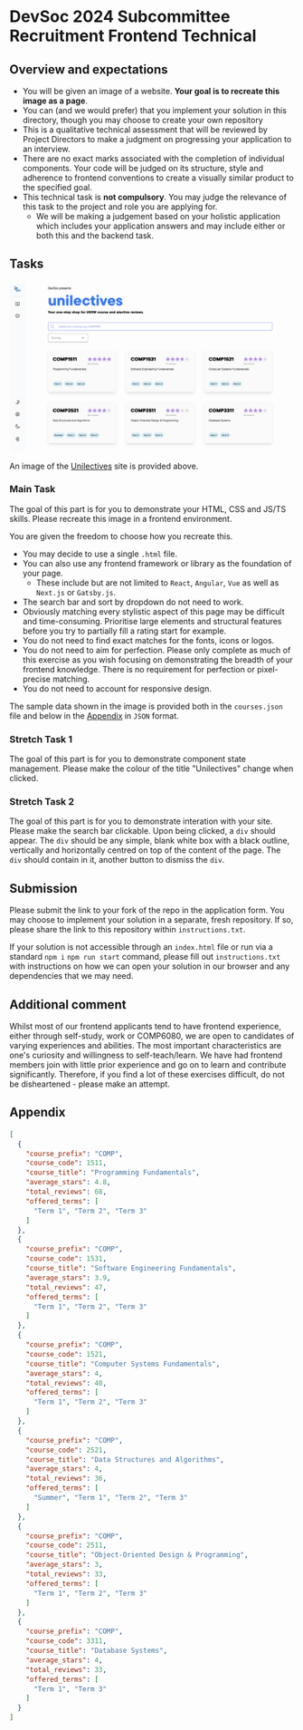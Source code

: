 # DevSoc 2024 Subcommittee Recruitment Frontend Technical

## Overview and expectations

- You will be given an image of a website. **Your goal is to recreate this image as a page**. 
- You can (and we would prefer) that you implement your solution in this directory, though you may choose to create your own repository
- This is a qualitative technical assessment that will be reviewed by Project Directors to make a judgment on progressing your application to an interview. 
- There are no exact marks associated with the completion of individual components. Your code will be judged on its structure, style and adherence to frontend conventions to create a visually similar product to the specified goal.
- This technical task is **not compulsory**. You may judge the relevance of this task to the project and role you are applying for. 
	- We will be making a judgement based on your holistic application which includes your application answers and may include either or both this and the backend task. 

## Tasks

![Unilectives](./Unilectives.png)  

An image of the [Unilectives](https://unilectives.csesoc.app/) site is provided above. 

### Main Task
The goal of this part is for you to demonstrate your HTML, CSS and JS/TS skills. Please recreate this image in a frontend environment. 

You are given the freedom to choose how you recreate this. 
-	You may decide to use a single `.html` file. 
-	You can also use any frontend framework or library as the foundation of your page. 
	-	These include but are not limited to `React`, `Angular`, `Vue` as well as `Next.js` or `Gatsby.js`.
 -	The search bar and sort by dropdown do not need to work.
 -	Obviously matching every stylistic aspect of this page may be difficult and time-consuming. Prioritise large elements and structural features before you try to partially fill a rating start for example.
 -	You do not need to find exact matches for the fonts, icons or logos.
 -	You do not need to aim for perfection. Please only complete as much of this exercise as you wish focusing on demonstrating the breadth of your frontend knowledge. There is no requirement for perfection or pixel-precise matching.
 -	You do not need to account for responsive design.

The sample data shown in the image is provided both in the `courses.json` file and below in the [Appendix](#appendix) in `JSON` format.

### Stretch Task 1 
The goal of this part is for you to demonstrate component state management. Please make the colour of the title "Unilectives" change when clicked.

### Stretch Task 2
The goal of this part is for you to demonstrate interation with your site. Please make the search bar clickable. Upon being clicked, a `div` should appear. The `div` should be any simple, blank white box with a black outline, vertically and horizontally centred on top of the content of the page. The `div` should contain in it, another button to dismiss the `div`. 

## Submission 

Please submit the link to your fork of the repo in the application form. You may choose to implement your solution in a separate, fresh repository. If so, please share the link to this repository within `instructions.txt`.

If your solution is not accessible through an `index.html` file or run via a standard `npm i` `npm run start` command, please fill out `instructions.txt` with instructions on how we can open your solution in our browser and any dependencies that we may need.


## Additional comment
Whilst most of our frontend applicants tend to have frontend experience, either through self-study, work or COMP6080, we are open to candidates of varying experiences and abilities. The most important characteristics are one's curiosity and willingness to self-teach/learn. We have had frontend members join with little prior experience and go on to learn and contribute significantly. Therefore, if you find a lot of these exercises difficult, do not be disheartened - please make an attempt. 

## Appendix 
```json
[
  {
    "course_prefix": "COMP",
    "course_code": 1511,
    "course_title": "Programming Fundamentals",
    "average_stars": 4.8,
    "total_reviews": 68,
    "offered_terms": [
      "Term 1", "Term 2", "Term 3"
    ]
  },
  {
    "course_prefix": "COMP",
    "course_code": 1531,
    "course_title": "Software Engineering Fundamentals",
    "average_stars": 3.9,
    "total_reviews": 47,
    "offered_terms": [
      "Term 1", "Term 2", "Term 3"
    ]
  },
  {
    "course_prefix": "COMP",
    "course_code": 1521,
    "course_title": "Computer Systems Fundamentals",
    "average_stars": 4,
    "total_reviews": 40,
    "offered_terms": [
      "Term 1", "Term 2", "Term 3"
    ]
  },
  {
    "course_prefix": "COMP",
    "course_code": 2521,
    "course_title": "Data Structures and Algorithms",
    "average_stars": 4,
    "total_reviews": 36,
    "offered_terms": [
      "Summer", "Term 1", "Term 2", "Term 3"
    ]
  },
  {
    "course_prefix": "COMP",
    "course_code": 2511,
    "course_title": "Object-Oriented Design & Programming",
    "average_stars": 3,
    "total_reviews": 33,
    "offered_terms": [
      "Term 1", "Term 2", "Term 3"
    ]
  },
  {
    "course_prefix": "COMP",
    "course_code": 3311,
    "course_title": "Database Systems",
    "average_stars": 4,
    "total_reviews": 33,
    "offered_terms": [
      "Term 1", "Term 3"
    ]
  }
]
```
